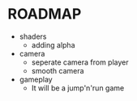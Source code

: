 # ROADMAP

 - shaders
   - adding alpha
 - camera
   - seperate camera from player
   - smooth camera
 - gameplay
   - It will be a jump'n'run game

